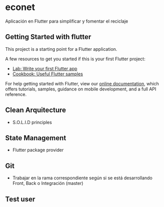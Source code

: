 # econet

Aplicación en Flutter para simplificar y fomentar el reciclaje

## Getting Started with flutter

This project is a starting point for a Flutter application.

A few resources to get you started if this is your first Flutter project:

- [Lab: Write your first Flutter app](https://flutter.dev/docs/get-started/codelab)
- [Cookbook: Useful Flutter samples](https://flutter.dev/docs/cookbook)

For help getting started with Flutter, view our
[online documentation](https://flutter.dev/docs), which offers tutorials,
samples, guidance on mobile development, and a full API reference.

## Clean Arquitecture
- S.O.L.I.D principles

## State Management
- Flutter package provider

## Git
- Trabajar en la rama correspondiente según si se está desarrollando Front, Back o Integración (master)

## Test user

